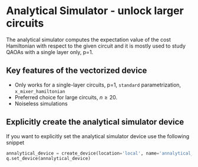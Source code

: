 # Analytical Simulator - unlock larger circuits

The analytical simulator computes the expectation value of the cost Hamiltonian with respect to the given circuit and it is mostly used to study QAOAs with a single layer only, p=1. 

## Key features of the vectorized device

- Only works for a single-layer circuits, p=1, `standard` parametrization, `x_mixer_hamiltonian` 
- Preferred choice for large circuits, $n \geq 20$.
- Noiseless simulations


## Explicitly create the analytical simulator device

If you want to explicitly set the analytical simulator device use the following snippet

```Python
annalytical_device = create_device(location='local', name='annalytical_simulator')
q.set_device(annalytical_device)
```


